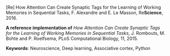 [Re] How Attention Can Create Synaptic Tags for the Learning of Working Memories in Sequential Tasks, F. Alexandre and E. Le Masson, Re**Science**, 2016.

**A reference implementation of** *How Attention Can Create Synaptic Tags for the Learning of Working Memories in Sequential Tasks*,
J. Rombouts, M. Bohte and P. Roelfsema,
PLoS Computational Biology, 11, 2015.

**Keywords**: Neuroscience, Deep learning, Associative cortex, Python